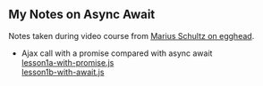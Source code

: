 ## My Notes on Async Await

Notes taken during video course from [Marius Schultz on egghead](https://egghead.io/lessons/javascript-write-an-asynchronous-function-with-async-await). 

- Ajax call with a promise compared with async await<br/>
[lesson1a-with-promise.js](./lesson1a-with-promise.js)<br/>
[lesson1b-with-await.js](./lesson1b-with-await.js)
